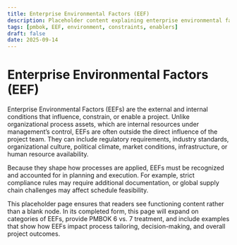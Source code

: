 ```yaml
---
title: Enterprise Environmental Factors (EEF)
description: Placeholder content explaining enterprise environmental factors in projects
tags: [pmbok, EEF, environment, constraints, enablers]
draft: false
date: 2025-09-14
---
```


# Enterprise Environmental Factors (EEF)

Enterprise Environmental Factors (EEFs) are the external and internal conditions that influence, constrain, or enable a project. Unlike organizational process assets, which are internal resources under management’s control, EEFs are often outside the direct influence of the project team. They can include regulatory requirements, industry standards, organizational culture, political climate, market conditions, infrastructure, or human resource availability.  

Because they shape how processes are applied, EEFs must be recognized and accounted for in planning and execution. For example, strict compliance rules may require additional documentation, or global supply chain challenges may affect schedule feasibility.  

This placeholder page ensures that readers see functioning content rather than a blank node. In its completed form, this page will expand on categories of EEFs, provide PMBOK 6 vs. 7 treatment, and include examples that show how EEFs impact process tailoring, decision-making, and overall project outcomes.
